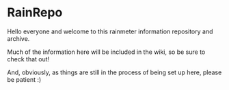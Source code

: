 # RainRepo
Hello everyone and welcome to this rainmeter information repository and archive.

Much of the information here will be included in the wiki, so be sure to check that out! 

And, obviously, as things are still in the process of being set up here, please be patient :)
